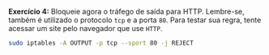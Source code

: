 **Exercício 4:** Bloqueie agora o tráfego de saída para HTTP. Lembre-se, também é utilizado o protocolo `tcp` e a porta `80`. Para testar sua regra, tente acessar um site pelo navegador que use `HTTP`.

```bash
sudo iptables -A OUTPUT -p tcp --sport 80 -j REJECT
```
